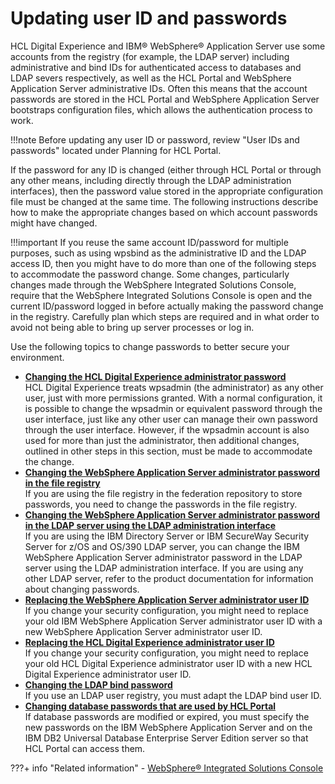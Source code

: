 # Updating user ID and passwords

HCL Digital Experience and IBM® WebSphere® Application Server use some accounts from the registry (for example, the LDAP server) including administrative and bind IDs for authenticated access to databases and LDAP severs respectively, as well as the HCL Portal and WebSphere Application Server administrative IDs. Often this means that the account passwords are stored in the HCL Portal and WebSphere Application Server bootstraps configuration files, which allows the authentication process to work.

!!!note
    Before updating any user ID or password, review "User IDs and passwords" located under Planning for HCL Portal.

If the password for any ID is changed (either through HCL Portal or through any other means, including directly through the LDAP administration interfaces), then the password value stored in the appropriate configuration file must be changed at the same time. The following instructions describe how to make the appropriate changes based on which account passwords might have changed.

!!!important
    If you reuse the same account ID/password for multiple purposes, such as using wpsbind as the administrative ID and the LDAP access ID, then you might have to do more than one of the following steps to accommodate the password change. Some changes, particularly changes made through the WebSphere Integrated Solutions Console, require that the WebSphere Integrated Solutions Console is open and the current ID/password logged in before actually making the password change in the registry. Carefully plan which steps are required and in what order to avoid not being able to bring up server processes or log in.

Use the following topics to change passwords to better secure your environment.

-   **[Changing the HCL Digital Experience administrator password](wpsadmin.md)**  
HCL Digital Experience treats wpsadmin (the administrator) as any other user, just with more permissions granted. With a normal configuration, it is possible to change the wpsadmin or equivalent password through the user interface, just like any other user can manage their own password through the user interface. However, if the wpsadmin account is also used for more than just the administrator, then additional changes, outlined in other steps in this section, must be made to accommodate the change.
-   **[Changing the WebSphere Application Server administrator password in the file registry](was_filereg.md)**  
If you are using the file registry in the federation repository to store passwords, you need to change the passwords in the file registry.
-   **[Changing the WebSphere Application Server administrator password in the LDAP server using the LDAP administration interface](wpsbindldap.md)**  
If you are using the IBM Directory Server or IBM SecureWay Security Server for z/OS and OS/390 LDAP server, you can change the IBM WebSphere Application Server administrator password in the LDAP server using the LDAP administration interface. If you are using any other LDAP server, refer to the product documentation for information about changing passwords.
-   **[Replacing the WebSphere Application Server administrator user ID](rep_was_id.md)**  
If you change your security configuration, you might need to replace your old IBM WebSphere Application Server administrator user ID with a new WebSphere Application Server administrator user ID.
-   **[Replacing the HCL Digital Experience administrator user ID](portalid.md)**  
If you change your security configuration, you might need to replace your old HCL Digital Experience administrator user ID with a new HCL Digital Experience administrator user ID.
-   **[Changing the LDAP bind password](bind.md)**  
If you use an LDAP user registry, you must adapt the LDAP bind user ID.
-   **[Changing database passwords that are used by HCL Portal](db_passwords.md)**  
If database passwords are modified or expired, you must specify the new passwords on the IBM WebSphere Application Server and on the IBM DB2 Universal Database Enterprise Server Edition server so that HCL Portal can access them.

???+ info "Related information"
    - [WebSphere® Integrated Solutions Console](../../../../portal_admin_tools/WebSphere_Integrated_Solutions_Console.md)

